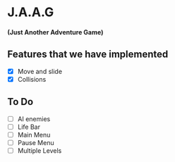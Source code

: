 # J.A.A.G 
#### (Just Another Adventure Game)

## Features that we have implemented
- [X] Move and slide
- [X] Collisions

## To Do 
- [ ] AI enemies
- [ ] Life Bar
- [ ] Main Menu
- [ ] Pause Menu
- [ ] Multiple Levels
